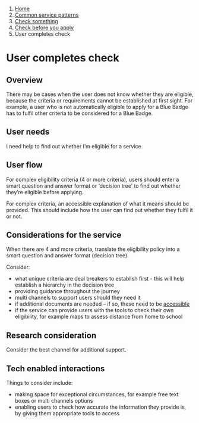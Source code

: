 1.  [Home](/docs/core/contents)
2.	[Common service patterns](/docs/core/common-service-patterns/overview)
3.  [Check something](docs/documentation/core/common-service-patterns/service-patterns/check-something/overview)
4.  [Check before you apply](/docs/core/common-service-patterns/service-patterns/check-something/check-before-you-apply/overview)
5.  User completes check

# User completes check

## Overview

There may be cases when the user does not know whether they are eligible, because the criteria or requirements cannot be established at first sight. For example, a user who is not automatically eligible to apply for a Blue Badge has to fulfil other criteria to be considered for a Blue Badge.

## User needs

I need help to find out whether I’m eligible for a service.

## User flow

For complex eligibility criteria (4 or more criteria), users should enter a smart question and answer format or ‘decision tree’ to find out whether they’re eligible  before applying. 

For complex criteria, an accessible explanation of what it means should be provided. This should include how the user can find out whether they fulfil it or not. 

## Considerations for the service

When there are 4 and more criteria, translate the eligibility policy into a smart question and answer format (decision tree).

Consider:

* what unique criteria are deal breakers to establish first - this will help establish a hierarchy in the decision tree
* providing guidance throughout the journey
* multi channels to support users should they need it 
* if additional documents are needed – if so, these need to be [accessible](https://essex-design-system.herokuapp.com/docs/core/accessibility/overview)
* if the service can provide users with the tools to check their own eligibility, for example maps to assess distance from home to school

## Research consideration

Consider the best channel for additional support.

## Tech enabled interactions

Things to consider include:

* making space for exceptional circumstances, for example free text boxes or multi channels options
* enabling users to check how accurate the information they provide is, by giving them appropriate tools to access
